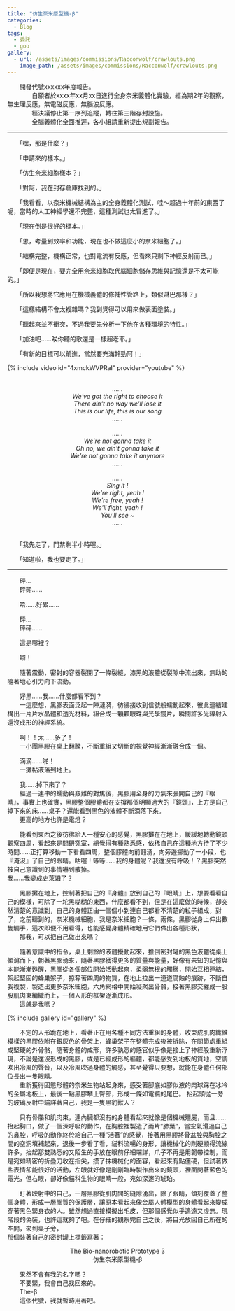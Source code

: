 ```yaml
---
title: "仿生奈米原型機-β"
categories:
  - Blog
tags:
  - 委託
  - goo
gallery:
  - url: /assets/images/commissions/Racconwolf/crawlouts.png
    image_path: /assets/images/commissions/Racconwolf/crawlouts.png
---
```


　　開發代號xxxxxx年度報告。\
　　　　自願者於xxxx年xx月xx日進行全身奈米義體化實驗，經為期2年的觀察，無生理反應，無電磁反應，無腦波反應。\
　　　　經決議停止第一序列追蹤，轉往第三階存封設施。\
　　　　全腦義體化全面推遲，各小組請重新提出規劃報告。

---

　　「嘿，那是什麼？」

　　「申請來的樣本。」

　　「仿生奈米細胞樣本？」

　　「對阿，我在封存倉庫找到的。」

　　「我看看，以奈米機械結構為主的全身義體化測試，哇～超過十年前的東西了呢，當時的人工神經學還不完整，這種測試也太冒進了。」

　　「現在倒是很好的標本。」

　　「恩，考量到效率和功能，現在也不做這麼小的奈米細胞了。」

　　「結構完整，機構正常，也對電流有反應，但看來只剩下神經反射而已。」

　　「即便是現在，要完全用奈米細胞取代腦細胞儲存思維與記憶還是不太可能的。」

　　「所以我想將它應用在機械義體的修補性管路上，類似淋巴那樣？」

　　「這樣結構不會太複雜嗎？我到覺得可以用來做表面塗裝。」

　　「聽起來並不衝突，不過我要先分析一下他在各種環境的特性。」

　　「加油吧……唉你聽的歌還是一樣超老耶。」

　　「有新的目標可以前進，當然要充滿幹勁阿！」
  
{% include video id="4xmckWVPRaI" provider="youtube" %}

<br>
<center><I>……
<br>We've got the right to choose it
<br>There ain't no way we'll lose it
<br>This is our life, this is our song
<br>……</I></center>
<br>
<center><I>……
<br>We're not gonna take it
<br>Oh no, we ain't gonna take it
<br>We're not gonna take it anymore
<br>……</I></center>
<br>
<center><I>……
<br>Sing it !
<br>We're right, yeah !
<br>We're free, yeah !
<br>We'll fight, yeah !
<br>You'll see ~
<br>……</I></center>
<br>

　　「我先走了，門禁剩半小時喔。」

　　「知道啦，我也要走了。」

---

　　砰…\
　　砰砰……

　　唔……好累……

　　砰…\
　　砰砰……

　　這是哪裡？

　　噼！

　　隨著震動，密封的容器裂開了一條裂縫，漆黑的液體從裂隙中流出來，無助的隨著地心引力向下流動。

　　好黑……我……什麼都看不到？\
　　一這麼想，黑膠表面泛起一陣漣漪，彷彿接收到信號般蠕動起來，彼此連結建構出一片片水晶體和透光材料，組合成一顆顆眼珠與光學鏡片，瞬間許多光線射入還沒成形的神經系統。

　　啊！！太……多了！\
　　一小團黑膠在桌上翻騰，不斷重組又切斷的視覺神經漸漸融合成一個。

　　滴滴……啪！\
　　一攤黏液落到地上。

　　我……掉下來了？\
　　經過一連串的蠕動與艱難的對焦後，黑膠用全身的力氣來張開自己的『眼睛』，事實上也確實，黑膠整個膠體都在支撐那個明顯過大的『鏡頭』，上方是自己掉下來的床……桌子？還能看到黑色的液體不斷滴落下來。\
　　更高的地方也許是電燈？

　　能看到東西之後彷彿給人一種安心的感覺，黑膠攤在在地上，緩緩地轉動鏡頭觀察四周，看起來是間研究室，總覺得有種熟悉感，依稀自己在這種地方待了不少時間……正打算移動一下看看四周，整個膠體向前翻湧，向旁邊挪動了一小段，也『淹沒』了自己的眼睛。咕喔！等等……我的身體呢？我還沒有呼吸！？黑膠突然被自己意識到的事情嚇到散掉。\
我……我變成史萊姆了？

　　黑膠攤在地上，控制著把自己的『身體』放到自己的『眼睛』上，想要看看自己的模樣，可除了一坨黑糊糊的東西，什麼都看不到，但是在這麼做的時候，卻突然清楚的意識到，自己的身體正由一個個小到連自己都看不清楚的粒子組成，對了，之前聽到的，奈米機械細胞，我是奈米細胞？一條，兩條，黑膠從身上伸出數隻觸手，這次即便不用看得，也能感覺身體精確地用它們做出各種形狀，\
　　那我，可以把自己做出來嗎？

　　隨著意識中的指令，桌上剩餘的液體擾動起來，推倒密封罐的黑色液體從桌上傾瀉而下，朝著黑膠湧來，隨著黑膠獲得更多的質量與能量，好像有未知的記憶與本能漸漸甦醒，黑膠從各個部位開始活動起來，柔弱無根的觸鬚，開始互相連結，架起堅固的蜂巢架子，掠奪著四周的物質，在地上拉出一道道腐蝕的痕跡，不斷自我複製，製造出更多奈米細胞，六角網格中開始凝聚出骨骼，接著黑膠交纏成一股股肌肉束編織而上，一個人形的框架逐漸成形。\
　　這就是我嗎？

{% include gallery id="gallery" %}

　　不定的人形跪在地上，看著正在用各種不同方法重組的身體，收束成肌肉纖維模樣的黑膠依附在銀灰色的骨架上，蜂巢架子在整體完成後被拆除，在關節處重組成堅硬的外骨骼，隨著身體的成形，許多孰悉的感官似乎像是接上了神經般重新浮現，不論是還沒形成的黑膠，或是已經成形的軀體，都能感受到地板的質地，空調吹出冷風的聲音，以及冷風吹過身體的觸感，甚至覺得只要想，就能在身體任何部位長出一隻眼睛。\
　　重新獲得固態形體的奈米生物站起身來，感受著腳底如膠似液的肉球踩在冰冷的金屬地板上，最後一點黑膠攀上臀部，形成一條如電纜的尾巴。
抬起頭從一旁的玻璃反射中端詳著自己，我是一隻黑豹獸人？

　　只有骨骼和肌肉束，連內臟都沒有的身體看起來就像是個機械殭屍，而且……\
抬起胸口，做了一個深呼吸的動作，在胸腔裡製造了兩片”肺葉”，當空氣滑過自己的鼻腔，呼吸的動作終於給自己一種”活著”的感覺，接著用黑膠將骨盆腔與胸腔之間的空洞填補起來，退後一步看了看，貓科流暢的身形，讓機械化的剛硬顯得流線許多，抬起那雙熟悉的又陌生的手放在眼前仔細端詳，爪子不再是用韌帶控制，而是宛如精密的折疊刀收在指尖，摸了抹機械化的面容，看起來有點僵硬，但試著做些表情卻能很好的活動，左眼就好像是剛剛臨時製作出來的鏡頭，裡面閃著藍色的電光，但右眼，卻好像貓科生物的眼睛一般，宛如深邃的琥珀。

　　盯著映射中的自己，一層黑膠從肌肉間的縫隙湧出，除了眼睛，傾刻覆蓋了整個身體，形成一層膠質的保護層，讓原本看起來像金屬人體模型的身體看起來變成穿著黑色緊身衣的人。雖然想過直接模擬出毛皮，但那個感覺似乎遙遠又虛無。現階段的偽裝，也許這就夠了吧。在仔細的觀察完自己之後，將目光放回自己所在的空間，來到桌子旁，\
那個裝著自己的密封罐上標籤寫著：

<p align="center">The Bio-nanorobotic Prototype β<br>仿生奈米原型機-β</p>

　　果然不會有我的名字嗎？\
　　不要緊，我會自己找回來的。\
　　The-β\
　　這個代號，我就暫時用著吧。
